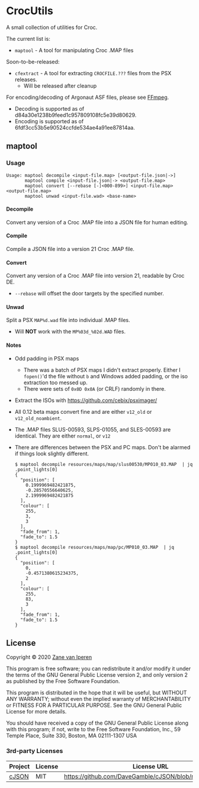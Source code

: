 # CrocUtils

A small collection of utilities for Croc.

The current list is:

* `maptool` - A tool for manipulating Croc .MAP files

Soon-to-be-released:

* `cfextract` - A tool for extracting `CROCFILE.???` files from the PSX releases.
  - Will be released after cleanup

For encoding/decoding of Argonaut ASF files, please see [FFmpeg](https://ffmpeg.org/).
* Decoding is supported as of d84a30e1238b9feed1c957809108fc5e39d80629.
* Encoding is supported as of 6fdf3cc53b5e90524ccfde534ae4a91ee87814aa.

## maptool
### Usage

```
Usage: maptool decompile <input-file.map> [<output-file.json|->]
       maptool compile <input-file.json|-> <output-file.map>
       maptool convert [--rebase [-]<000-899>] <input-file.map> <output-file.map>
       maptool unwad <input-file.wad> <base-name>
```

#### Decompile
Convert any version of a Croc .MAP file into a JSON file for human editing.

#### Compile
Compile a JSON file into a version 21 Croc .MAP file.

#### Convert
Convert any version of a Croc .MAP file into version 21, readable by Croc DE.

* `--rebase` will offset the door targets by the specified number.

#### Unwad

Split a PSX `MAP%d.wad` file into individual .MAP files.

- Will **NOT** work with the `MP%03d_%02d.WAD` files.

#### Notes

* Odd padding in PSX maps
  - There was a batch of PSX maps I didn't extract properly.
    Either I `fopen()`'d the file without `b` and Windows
    added padding, or the iso extraction too messed up.
  - There were sets of `0x0D 0x0A` (or CRLF) randomly in there.
* Extract the ISOs with https://github.com/cebix/psximager/
* All 0.12 beta maps convert fine and are either `v12_old` or `v12_old_noambient`.
* The .MAP files SLUS-00593, SLPS-01055, and SLES-00593 are identical. They are either `normal`, or `v12`

* There are differences between the PSX and PC maps. Don't be alarmed if things look slightly different.
    ```
    $ maptool decompile resources/maps/map/slus00530/MP010_03.MAP  | jq .point_lights[0]
    {
      "position": [
        0.1999969482421875,
        -0.28570556640625,
        2.1999969482421875
      ],
      "colour": [
        255,
        3,
        3
      ],
      "fade_from": 1,
      "fade_to": 1.5
    }
    $ maptool decompile resources/maps/map/pc/MP010_03.MAP  | jq .point_lights[0]
    {
      "position": [
        0,
        -0.4571380615234375,
        2
      ],
      "colour": [
        255,
        83,
        3
      ],
      "fade_from": 1,
      "fade_to": 1.5
    }
    ```

## License

Copyright &copy; 2020 [Zane van Iperen](mailto:zane@zanevaniperen.com)

This program is free software; you can redistribute it and/or modify
it under the terms of the GNU General Public License version 2, and only
version 2 as published by the Free Software Foundation.

This program is distributed in the hope that it will be useful,
but WITHOUT ANY WARRANTY; without even the implied warranty of
MERCHANTABILITY or FITNESS FOR A PARTICULAR PURPOSE.  See the
GNU General Public License for more details.

You should have received a copy of the GNU General Public License
along with this program; if not, write to the Free Software
Foundation, Inc., 59 Temple Place, Suite 330, Boston, MA  02111-1307  USA

### 3rd-party Licenses

| Project | License | License URL |
| ------- | ------- | ----------- |
| [cJSON](https://github.com/DaveGamble/cJSON) | MIT | https://github.com/DaveGamble/cJSON/blob/master/LICENSE |
